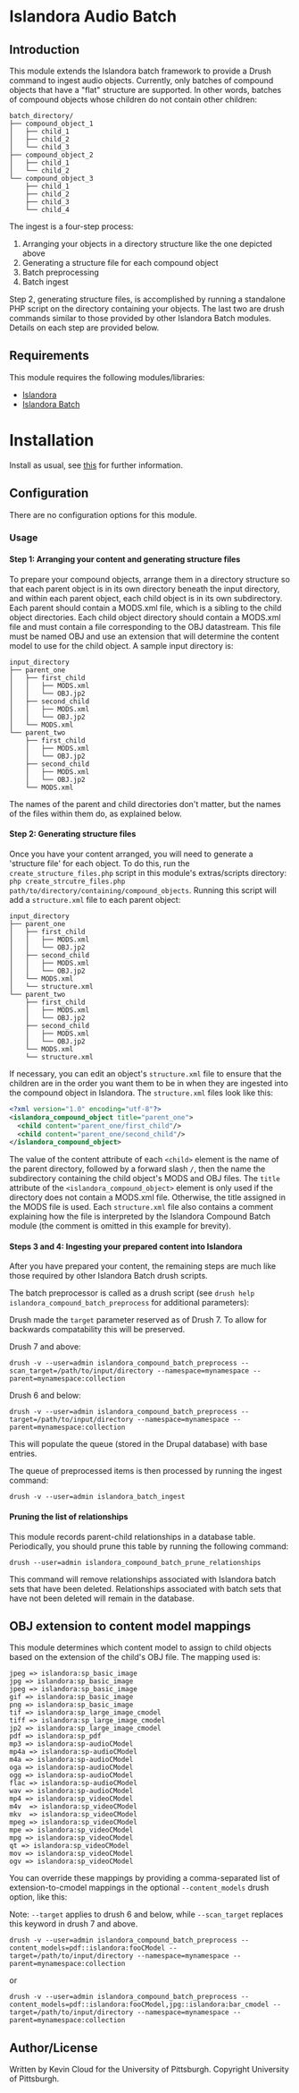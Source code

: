 # Islandora Audio Batch

## Introduction

This module extends the Islandora batch framework to provide a Drush command to ingest audio objects. Currently, only batches of compound objects that have a "flat" structure are supported. In other words, batches of compound objects whose children do not contain other children:

```
batch_directory/
├── compound_object_1
│   ├── child_1
│   ├── child_2
│   └── child_3
├── compound_object_2
│   ├── child_1
│   └── child_2
└── compound_object_3
    ├── child_1
    ├── child_2
    ├── child_3
    └── child_4
```

The ingest is a four-step process:

1. Arranging your objects in a directory structure like the one depicted above
2. Generating a structure file for each compound object
3. Batch preprocessing
4. Batch ingest

Step 2, generating structure files, is accomplished by running a standalone PHP script on the directory containing your objects. The last two are drush commands similar to those provided by other Islandora Batch modules. Details on each step are provided below.

## Requirements

This module requires the following modules/libraries:

* [Islandora](https://github.com/islandora/islandora)
* [Islandora Batch](https://github.com/Islandora/islandora_batch)

# Installation

Install as usual, see [this](https://drupal.org/documentation/install/modules-themes/modules-7) for further information.

## Configuration

There are no configuration options for this module.

### Usage

#### Step 1: Arranging your content and generating structure files

To prepare your compound objects, arrange them in a directory structure so that each parent object is in its own directory beneath the input directory, and within each parent object, each child object is in its own subdirectory. Each parent should contain a MODS.xml file, which is a sibling to the child object directories. Each child object directory should contain a MODS.xml file and must contain a file corresponding to the OBJ datastream. This file must be named OBJ and use an extension that will determine the content model to use for the child object. A sample input directory is:

```
input_directory
├── parent_one
│   ├── first_child
│   │   ├── MODS.xml
│   │   └── OBJ.jp2
│   ├── second_child
│   │   ├── MODS.xml
│   │   └── OBJ.jp2
│   └── MODS.xml
└── parent_two
    ├── first_child
    │   ├── MODS.xml
    │   └── OBJ.jp2
    ├── second_child
    │   ├── MODS.xml
    │   └── OBJ.jp2
    └── MODS.xml
```
The names of the parent and child directories don't matter, but the names of the files within them do, as explained below.

#### Step 2: Generating structure files

Once you have your content arranged, you will need to generate a 'structure file' for each object. To do this, run the `create_structure_files.php` script in this module's extras/scripts directory: `php create_strcutre_files.php path/to/directory/containing/compound_objects`. Running this script will add a `structure.xml` file to each parent object:

```
input_directory
├── parent_one
│   ├── first_child
│   │   ├── MODS.xml
│   │   └── OBJ.jp2
│   ├── second_child
│   │   ├── MODS.xml
│   │   └── OBJ.jp2
│   └── MODS.xml
│   └── structure.xml
└── parent_two
    ├── first_child
    │   ├── MODS.xml
    │   └── OBJ.jp2
    ├── second_child
    │   ├── MODS.xml
    │   └── OBJ.jp2
    └── MODS.xml
    └── structure.xml
```

If necessary, you can edit an object's `structure.xml` file to ensure that the children are in the order you want them to be in when they are ingested into the compound object in Islandora. The `structure.xml` files look like this:

```xml
<?xml version="1.0" encoding="utf-8"?>
<islandora_compound_object title="parent_one">
  <child content="parent_one/first_child"/>
  <child content="parent_one/second_child"/>
</islandora_compound_object>
```

The value of the content attribute of each `<child>` element is the name of the parent directory, followed by a forward slash `/`, then the name the subdirectory containing the child object's MODS and OBJ files. The `title` attribute of the `<islandora_compound_object>` element is only used if the directory does not contain a MODS.xml file. Otherwise, the title assigned in the MODS file is used.  Each `structure.xml` file also contains a comment explaining how the file is interpreted by the Islandora Compound Batch module (the comment is omitted in this example for brevity).

#### Steps 3 and 4: Ingesting your prepared content into Islandora

After you have prepared your content, the remaining steps are much like those required by other Islandora Batch drush scripts.

The batch preprocessor is called as a drush script (see `drush help islandora_compound_batch_preprocess` for additional parameters):

Drush made the `target` parameter reserved as of Drush 7. To allow for backwards compatability this will be preserved.

Drush 7 and above:

`drush -v --user=admin islandora_compound_batch_preprocess --scan_target=/path/to/input/directory --namespace=mynamespace --parent=mynamespace:collection`

Drush 6 and below:

`drush -v --user=admin islandora_compound_batch_preprocess --target=/path/to/input/directory --namespace=mynamespace --parent=mynamespace:collection`

This will populate the queue (stored in the Drupal database) with base entries.

The queue of preprocessed items is then processed by running the ingest command:

`drush -v --user=admin islandora_batch_ingest`

#### Pruning the list of relationships

This module records parent-child relationships in a database table. Periodically, you should prune this table by running the following command:

`drush --user=admin islandora_compound_batch_prune_relationships`

This command will remove relationships associated with Islandora batch sets that have been deleted. Relationships associated with batch sets that have not been deleted will remain in the database.

## OBJ extension to content model mappings

This module determines which content model to assign to child objects based on the extension of the child's OBJ file. The mapping used is:

```
jpeg => islandora:sp_basic_image
jpg => islandora:sp_basic_image
jpeg => islandora:sp_basic_image
gif => islandora:sp_basic_image
png => islandora:sp_basic_image
tif => islandora:sp_large_image_cmodel
tiff => islandora:sp_large_image_cmodel
jp2 => islandora:sp_large_image_cmodel
pdf => islandora:sp_pdf
mp3 => islandora:sp-audioCModel
mp4a => islandora:sp-audioCModel
m4a => islandora:sp-audioCModel
oga => islandora:sp-audioCModel
ogg => islandora:sp-audioCModel
flac => islandora:sp-audioCModel
wav => islandora:sp-audioCModel
mp4 => islandora:sp_videoCModel
m4v  => islandora:sp_videoCModel
mkv  => islandora:sp_videoCModel
mpeg => islandora:sp_videoCModel
mpe => islandora:sp_videoCModel
mpg => islandora:sp_videoCModel
qt => islandora:sp_videoCModel
mov => islandora:sp_videoCModel
ogv => islandora:sp_videoCModel
```

You can override these mappings by providing a comma-separated list of extension-to-cmodel mappings in the optional `--content_models` drush option, like this:

Note:  `--target` applies to drush 6 and below, while `--scan_target` replaces this keyword in drush 7 and above.

`drush -v --user=admin islandora_compound_batch_preprocess --content_models=pdf::islandora:fooCModel --target=/path/to/input/directory --namespace=mynamespace --parent=mynamespace:collection`

or

`drush -v --user=admin islandora_compound_batch_preprocess --content_models=pdf::islandora:fooCModel,jpg::islandora:bar_cmodel --target=/path/to/input/directory --namespace=mynamespace --parent=mynamespace:collection`

## Author/License

Written by Kevin Cloud for the University of Pittsburgh. Copyright University of Pittsburgh.


